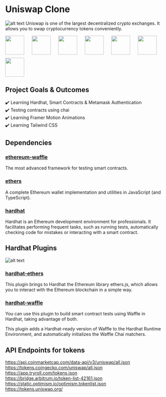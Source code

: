 # Uniswap Clone

![alt text](https://1bitcoin.wiki/wp-content/uploads/2021/04/8e7ed0_0065e226d9944340bff93a8bb04fec15_mv2-1000x520.jpg)
Uniswap is one of the largest decentralized crypto exchanges. It allows you to swap cryptocurrency tokens conveniently.

<p float="left">
    <img src="https://cdn.sanity.io/images/1z5g6za5/production/c51f7cd856302f625d5622d91847e184435c00ba-300x300.png?w=2000&fit=max&auto=format" width="60"  style="padding-right:20px"/>
    <img src="https://cdn.sanity.io/images/1z5g6za5/production/ea0d729f383fe9f113c7d2da95af5a39eecfa226-64x64.png?w=2000&fit=max&auto=format" width="60"  style="padding-right:20px"/>
    <img src="https://cdn.sanity.io/images/1z5g6za5/production/3d81470f4f08d66f353c5e3dd8d68b94c0768c92-300x208.png?w=2000&fit=max&auto=format" width="60"  style="padding-right:20px;margin-bottom:10px"/>
    <img src="https://cdn.sanity.io/images/1z5g6za5/production/6204e7e0124748128a93b0b5a44e314a18fa1e97-200x200.png?w=2000&fit=max&auto=format" width="60"  style="padding-right:20px"/>
    <img src="https://cdn.sanity.io/images/1z5g6za5/production/6ff172279dca61fa23766917e06ec39352179313-64x64.png?w=2000&fit=max&auto=format" width="60"  style="padding-right:20px"/>
    <img src="https://cdn.sanity.io/images/1z5g6za5/production/97986d3dd7e897b83e06a41aaf9ee7a8de146685-768x768.png?w=2000&fit=max&auto=format" width="60"  style="padding-right:20px"/>
    <img src="https://cdn.sanity.io/images/1z5g6za5/production/a734a4e48807516fc191ffc080c03ccf25e1718d-300x300.png?w=2000&fit=max&auto=format" width="60"  style="padding-right:20px"/>
</p>

## Project Goals & Outcomes

✔️ Learning Hardhat, Smart Contracts & Metamask Authentication <br/>
✔️ Testing contracts using chai <br/>
✔️ Learning Framer Motion Animations <br/>
✔️ Learning Tailwind CSS


## Dependencies

### [ethereum-waffle](https://www.npmjs.com/package/ethereum-waffle)

The most advanced framework for testing smart contracts.

### [ethers](https://www.npmjs.com/package/ethers)

A complete Ethereum wallet implementation and utilities in JavaScript (and TypeScript).

### [hardhat](https://www.npmjs.com/package/hardhat)

Hardhat is an Ethereum development environment for professionals. It facilitates performing frequent tasks, such as running tests, automatically checking code for mistakes or interacting with a smart contract.

## Hardhat Plugins

![alt text](https://user-images.githubusercontent.com/176499/96893278-ebc67580-1460-11eb-9530-d5df3a3d65d0.png)

### [hardhat-ethers](https://hardhat.org/plugins/nomiclabs-hardhat-ethers.html)

This plugin brings to Hardhat the Ethereum library ethers.js, which allows you to interact with the Ethereum blockchain in a simple way.

### [hardhat-waffle](https://hardhat.org/plugins/nomiclabs-hardhat-waffle.html)

You can use this plugin to build smart contract tests using Waffle in Hardhat, taking advantage of both.

This plugin adds a Hardhat-ready version of Waffle to the Hardhat Runtime Environment, and automatically initializes the Waffle Chai matchers.

## API Endpoints for tokens

https://api.coinmarketcap.com/data-api/v3/uniswap/all.json <br/>
https://tokens.coingecko.com/uniswap/all.json <br/>
https://app.tryroll.com/tokens.json <br/>
https://bridge.arbitrum.io/token-list-42161.json <br/>
https://static.optimism.io/optimism.tokenlist.json <br/>
https://tokens.uniswap.org/
